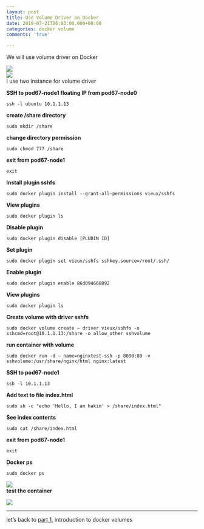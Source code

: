 ```yaml
---
layout: post
title: Use Volume Driver on Docker
date: 2019-07-21T06:03:00.000+00:00
categories: docker volume
comments: 'true'

---
```

We will use volume driver on Docker

![](https://res.cloudinary.com/dhcy32o8d/image/upload/v1585143544/myblog/1_MmU4OPG3DKW3W8NgW2bDCA_zavxgn.png)  
![](https://res.cloudinary.com/dhcy32o8d/image/upload/v1585143568/myblog/1_EJpPsq0eR5tw1zZ-c2lk9w_owqdpl.png)  
I use two instance for volume driver

**SSH to pod67-node1 floating IP from pod67-node0**

    ssh -l ubuntu 10.1.1.13

**create /share directory**

    sudo mkdir /share

**change directory permission**

    sudo chmod 777 /share

**exit from pod67-node1**

    exit

**Install plugin sshfs**

    sudo docker plugin install --grant-all-permissions vieux/sshfs

**View plugins**

    sudo docker plugin ls

**Disable plugin**

    sudo docker plugin disable [PLUDIN ID]

**Set plugin**

    sudo docker plugin set vieux/sshfs sshkey.source=/root/.ssh/

**Enable plugin**

    sudo docker plugin enable 86d094668892

**View plugins**

    sudo docker plugin ls

**Create volume with driver sshfs**

    sudo docker volume create — driver vieux/sshfs -o sshcmd=root@10.1.1.13:/share -o allow_other sshvolume

**run container with volume**

    sudo docker run -d — name=nginxtest-ssh -p 8090:80 -v sshvolume:/usr/share/nginx/html nginx:latest

**SSH to pod67-node1**

    ssh -l 10.1.1.13

**Add text to file index.html**

    sudo sh -c "echo 'Hello, I am hakim' > /share/index.html"

**See index contents**

    sudo cat /share/index.html

**exit from pod67-node1**

    exit

**Docker ps**

    sudo docker ps

![](https://res.cloudinary.com/dhcy32o8d/image/upload/v1585143629/myblog/1_yegckxnuddmiR08xIiAV2g_uoyn7v.png)  
**test the container**

![](https://res.cloudinary.com/dhcy32o8d/image/upload/v1585143685/myblog/1_kxxAG8_NXMRiENm-IyL7jw_vewups.png)

***

let’s back to [part 1](https://ahakimx.github.io/docker/volume/2019/07/21/introduction-to-the-docker-volumes.html), introduction to docker volumes
